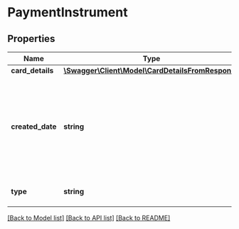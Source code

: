 # PaymentInstrument

## Properties
Name | Type | Description | Notes
------------ | ------------- | ------------- | -------------
**card_details** | [**\Swagger\Client\Model\CardDetailsFromResponse**](CardDetailsFromResponse.md) |  | [optional] 
**created_date** | **string** | The date and time you created this payment instrument. This value uses Coordinated Universal Time (UTC) and ISO 8601 format – &#x60;YYYY-MM-DDThh:mm:ss.sssZ&#x60;. | [optional] 
**type** | **string** | The type of payment instrument. | [optional] 

[[Back to Model list]](../../README.md#documentation-for-models) [[Back to API list]](../../README.md#documentation-for-api-endpoints) [[Back to README]](../../README.md)

